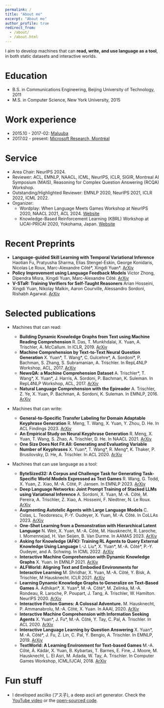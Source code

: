 ```yaml
---
permalink: /
title: "About me"
excerpt: "About me"
author_profile: true
redirect_from: 
  - /about/
  - /about.html
---
```

I aim to develop machines that can **read, write, and use language as a tool**, in both static datasets and interactive worlds.

<!-- 
News
======
* I'm among the Outstanding Reviewers at ICML 2022!
* New paper accepted: **Asking for Knowledge (AFK): Training RL Agents to Query External Knowledge Using Language.** I.-J. Liu\*, X. Yuan\*, M.-A. Côté\*, P.-Y. Oudeyer, and A. Schwing. In ICML 2022. [ArXiv](https://arxiv.org/abs/2205.06111)
* I am among the Highlighted Reviewers at ICLR 2022! -->

Education
======
* B.S. in Communications Engineering, Beijing University of Technology, 2011
* M.S. in Computer Science, New York University, 2015

Work experience
======
* 2015.10 - 2017-02: [Maluuba](https://en.wikipedia.org/wiki/Maluuba)
* 2017.02 - present: [Microsoft Research, Montréal](https://www.microsoft.com/en-us/research/lab/microsoft-research-montreal/)

Service
======
* Area Chair: NeurIPS 2024.
* Reviewer: ACL, EMNLP, NAACL, ICML, NeurIPS, ICLR, SIGIR, Montreal AI Symposium (MAIS), Reasoning for Complex Question Answering (RCQA) Workshop.
* Outstanding/Highlighted Reviewer: EMNLP 2020, NeurIPS 2021, ICLR 2022, ICML 2022.
* Organizer: 
  * Wordplay: When Language Meets Games Workshop at NeurIPS 2020, NAACL 2021, ACL 2024. [Website](https://wordplay-workshop.github.io/)
  * Knowledge-Based Reinforcement Learning (KBRL) Workshop at IJCAI-PRICAI 2020, Yokohama, Japan. [Website](https://kbrl.github.io/)

Recent Preprints
======
* **Language-guided Skill Learning with Temporal Variational Inference** Haotian Fu, Pratyusha Sharma, Elias Stengel-Eskin, George Konidaris, Nicolas Le Roux, Marc-Alexandre Côté\*, Xingdi Yuan\*. [ArXiv](https://arxiv.org/abs/2402.16354)
* **Policy Improvement using Language Feedback Models** Victor Zhong, Dipendra Misra, Xingdi Yuan, Marc-Alexandre Côté. [ArXiv](https://arxiv.org/abs/2402.07876)
* **V-STaR: Training Verifiers for Self-Taught Reasoners** Arian Hosseini, Xingdi Yuan, Nikolay Malkin, Aaron Courville, Alessandro Sordoni, Rishabh Agarwal. [ArXiv](https://arxiv.org/abs/2402.06457)


Selected publications
======
* Machines that can read:
  * **Building Dynamic Knowledge Graphs from Text using Machine Reading Comprehension** R. Das, T. Munkhdalai, X. Yuan, A. Trischler, A. McCallum. In ICLR, 2019. [ArXiv](https://arxiv.org/abs/1810.05682)
  * **Machine Comprehension by Text-to-Text Neural Question Generation** X. Yuan\*, T. Wang\*, C. Gulcehre\*, A. Sordoni\*, P. Bachman, S. Zhang, S. Subramanian, A. Trischler. In RepL4NLP Workshop, ACL, 2017. [ArXiv](https://arxiv.org/abs/1705.02012)
  * **NewsQA: a Machine Comprehension Dataset** A. Trischler\*, T. Wang\*, X. Yuan\*, J. Harris, A. Sordoni, P. Bachman, K. Suleman. In RepL4NLP Workshop, ACL, 2017. [ArXiv](https://arxiv.org/abs/1611.09830)
  * **Natural Language Comprehension with the Epireader** A. Trischler, Z. Ye, X. Yuan, P. Bachman, A. Sordoni, K. Suleman. In EMNLP, 2016. [ArXiv](https://arxiv.org/abs/1606.02270)

* Machines that can write:
  * **General-to-Specific Transfer Labeling for Domain Adaptable Keyphrase Generation** R. Meng, T. Wang, X. Yuan, Y. Zhou, D. He. In ACL Findings 2023. [ArXiv](https://arxiv.org/abs/2208.09606)
  * **An Empirical Study on Neural Keyphrase Generation** R. Meng, X. Yuan, T. Wang, S. Zhao, A. Trischler, D. He. In NAACL 2021. [ArXiv](https://arxiv.org/abs/2009.10229)
  * **One Size Does Not Fit All: Generating and Evaluating Variable Number of Keyphrases** X. Yuan\*, T. Wang\*, R. Meng\*, K. Thaker, P. Brusilovsky, D. He, A. Trischler. In ACL 2020. [ArXiv](https://arxiv.org/abs/1810.05241)

* Machines that can use language as a tool:
  * **ByteSized32: A Corpus and Challenge Task for Generating Task-Specific World Models Expressed as Text Games** R. Wang, G. Todd, X. Yuan, Z. Xiao, M.-A. Côté, P. Jansen. In EMNLP 2023. [ArXiv](https://arxiv.org/abs/2305.14879)
  * **Deep Language Networks: Joint Prompt Training of Stacked LLMs using Variational Inference** A. Sordoni, X. Yuan, M.-A. Côté, M. Pereira, A. Trischler, Z. Xiao, A. Hosseini, F. Niedtner, N. Le Roux. [ArXiv](https://arxiv.org/abs//2306.12509)
  * **Augmenting Autotelic Agents with Large Language Models** C. Colas, L. Teodorescu, P.-Y. Oudeyer, X. Yuan, M.-A. Côté. In CoLLAs 2023. [ArXiv](https://arxiv.org/abs/2305.12487)
  * **One-Shot Learning from a Demonstration with Hierarchical Latent Language** N. Weir, X. Yuan, M.-A. Côté, M. Hausknecht, R. Laroche, I. Momennejad, H. Van Seijen, B. Van Durme. In AAMAS 2023. [ArXiv](https://arxiv.org/abs/2203.04806)
  * **Asking for Knowledge (AFK): Training RL Agents to Query External Knowledge Using Language** I.-J. Liu\*, X. Yuan\*, M.-A. Côté\*, P.-Y. Oudeyer, and A. Schwing. In ICML 2022. [ArXiv](https://arxiv.org/abs/2205.06111)
  * **Interactive Machine Comprehension with Dynamic Knowledge Graphs** X. Yuan. In EMNLP 2021. [ArXiv](https://arxiv.org/abs/2109.00077)
  * **ALFWorld: Aligning Text and Embodied Environments for Interactive Learning** M. Shridhar, X. Yuan, M.-A. Côté, Y. Bisk, A. Trischler, M Hausknecht. ICLR 2021. [ArXiv](https://arxiv.org/abs/2010.03768)
  * **Learning Dynamic Knowledge Graphs to Generalize on Text-Based Games** A. Adhikari\*, X. Yuan\*, M.-A. Côté\*, M. Zelinka, M.-A. Rondeau, R. Laroche, P. Poupart, J. Tang, A. Trischler, W. Hamilton. NeurIPS 2020. [ArXiv](https://arxiv.org/abs/2002.09127/)
  * **Interactive Fiction Games: A Colossal Adventure.** M. Hausknecht, P. Ammanabrolu, M.-A. Côté, X. Yuan. In AAAI, 2020. [ArXiv](https://arxiv.org/abs/1909.05398)
  * **Interactive Machine Comprehension with Information Seeking Agents** X. Yuan\*, J. Fu\*, M.-A. Côté, Y. Tay, C. Pal, A. Trischler. In ACL 2020. [ArXiv](https://arxiv.org/abs/1908.10449)
  * **Interactive Language Learning by Question Answering** X. Yuan\*, M.-A. Côté\*, J. Fu, Z. Lin, C. Pal, Y. Bengio, A. Trischler. In EMNLP, 2019. [ArXiv](https://arxiv.org/abs/1908.10909)
  * **TextWorld: A Learning Environment for Text-based Games** M.-A. Côté, Á. Kádár, X. Yuan, B. Kybartas, T. Barnes, E. Fine, J. Moore, M. Hausknecht, L. El Asri, M. Adada, W. Tay, A. Trischler. In Computer Games Workshop, ICML/IJCAI, 2018. [ArXiv](https://arxiv.org/abs/1806.11532)

Fun stuff
=====
* I developed asciiko (アス子), a deep ascii art generator. Check the [YouTube video](https://www.youtube.com/watch?v=_pJyuo-ivR4) or the [open-sourced code](https://github.com/xingdi-eric-yuan/asciiko).
